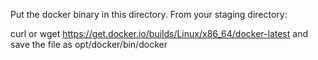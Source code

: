 Put the docker binary in this directory. From your staging directory:

curl or wget https://get.docker.io/builds/Linux/x86_64/docker-latest and save the file as opt/docker/bin/docker
